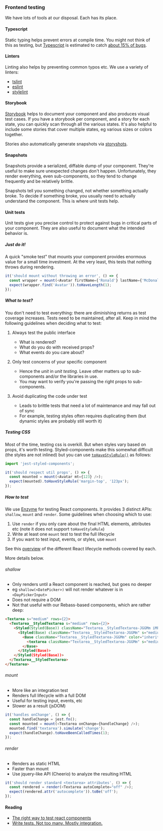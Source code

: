 ### Frontend testing

We have lots of tools at our disposal. Each has its place.

#### Typescript

Static typing helps prevent errors at compile time. You might not think of this as testing, but [Typescript](https://www.typescriptlang.org/)
is estimated to catch [about 15% of bugs](http://ttendency.cs.ucl.ac.uk/projects/type_study/documents/type_study.pdf).

#### Linters

Linting also helps by preventing common typos etc. We use a variety of linters:

* [tslint](https://palantir.github.io/tslint)
* [eslint](https://eslint.org)
* [stylelint](https://github.com/stylelint/stylelint)

#### Storybook

[Storybook](https://storybook.js.org) helps to document your component and also produces visual test cases.
If you have a storybook per component, and a story for each state, you can quickly scan through all the various states.
It's also helpful to include some stories that cover multiple states, eg various sizes or colors together.

Stories also automatically generate snapshots via [storyshots](https://storybook.js.org/testing/structural-testing/).

#### Snapshots

Snapshots provide a serialized, diffable dump of your component.
They're useful to make sure unexpected changes don't happen. Unfortunately, they render everything, even sub-components,
so they tend to change frequently and be relatively brittle.

Snapshots tell you something changed, not whether something actually broke. To decide if something broke,
you usually need to actually understand the component. This is where unit tests help.

#### Unit tests

Unit tests give you precise control to protect against bugs in critical parts of your component.
They are also useful to document what the intended behavior is.

##### Just do it!

A quick "smoke test" that mounts your component provides enormous value for a small time investment. At the very
least, this tests that nothing throws during rendering.

```js static
it('should mount without throwing an error', () => {
  const wrapper = mount(<Avatar firstName={'Ronald'} lastName={'McDonald'} />);
  expect(wrapper.find('Avatar')).toHaveLength(1);
});
```

##### What to test?

You don't need to test everything: there are diminishing returns as test coverage increases. Tests need to be
maintained, after all. Keep in mind the following guidelines when deciding what to test:

1. Always test the public interface

   * What is rendered?
   * What do you do with received props?
   * What events do you care about?

1. Only test concerns of your specific component

   * Hence the _unit_ in _unit testing_. Leave other matters up to sub-components and/or the libraries in use.
   * You may want to verify you're passing the right props to sub-components.

1. Avoid duplicating the code under test

   * Leads to brittle tests that need a lot of maintenance and may fall out of sync
   * For example, testing styles often requires duplicating them (but dynamic styles are probably still worth it)

##### Testing CSS

Most of the time, testing css is overkill. But when styles vary based on props, it's worth testing.
Styled-components make this somewhat difficult (the styles are not inlined) but you can use
[`toHaveStyleRule()`](https://www.styled-components.com/docs/tooling#tohavestylerule) as follows:

```js static
import 'jest-styled-components';

it('should respect util props', () => {
  const mounted = mount(<Avatar mt={123} />);
  expect(mounted).toHaveStyleRule('margin-top', '123px');
});
```

##### How to test

We use [Enzyme](https://github.com/airbnb/enzyme) for testing React components.
It provides 3 distinct APIs: `shallow`, `mount` and `render`. Some guidelines when choosing which to use:

1. Use `render` if you only care about the final HTML elements, attributes etc (note it does not support `toHaveStyleRule`)
1. Write at least one `mount` test to test the full lifecycle
1. If you want to test input, events, or styles, use `mount`

See this [overview](https://gist.github.com/richardscarrott/d89b37aff55ccc504193335198e676d1) of the different
React lifecycle methods covered by each.

More details below.

###### shallow

* Only renders until a React component is reached, but goes no deeper
* eg `shallow(<DatePicker>)` will not render whatever is in `<DayPickerInput>`
* Does not require a DOM
* Not that useful with our Rebass-based components, which are rather deep:

```html
<Textarea s="medium" rows={2}>
  <Textarea__StyledTextarea s="medium" rows={2}>
    <Styled(Styled(Base)) className="Textarea__StyledTextarea-JGGMm iMPjOm" s="medium" rows={2}>
      <Styled(Base) className="Textarea__StyledTextarea-JGGMm" s="medium" rows={2}>
        <Base className="Textarea__StyledTextarea-JGGMm" color="inherit" bg="transparent" s="medium" rows={2}>
          <textarea className="Textarea__StyledTextarea-JGGMm" s="medium" rows={2} />
        </Base>
      </Styled(Base)>
    </Styled(Styled(Base))>
  </Textarea__StyledTextarea>
</Textarea>
```

###### mount

* More like an integration test
* Renders full lifecycle with a full DOM
* Useful for testing input, events, etc
* Slower as a result (jsDOM)

```js static
it('handles onChange', () => {
  const handleChange = jest.fn();
  const mounted = mount(<Textarea onChange={handleChange} />);
  mounted.find('textarea').simulate('change');
  expect(handleChange).toHaveBeenCalledTimes(1);
});
```

###### render

* Renders as static HTML
* Faster than mount
* Use jquery-like API (Cheerio) to analyze the resulting HTML

```js static
it('should render standard <textarea> attributes', () => {
  const rendered = render(<Textarea autoComplete="off" />);
  expect(rendered.attr('autocomplete')).toBe('off');
});
```

#### Reading

* [The right way to test react components](https://medium.freecodecamp.org/the-right-way-to-test-react-components-548a4736ab22)
* [Write tests. Not too many. Mostly integration.](https://blog.kentcdodds.com/write-tests-not-too-many-mostly-integration-5e8c7fff591c)
